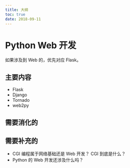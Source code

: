 ```yaml
---
title: 大纲
toc: true
date: 2018-09-11
---
```

# Python Web 开发

如果涉及到 Web 的，优先对应 Flask。

## 主要内容

- Flask
- Django
- Tornado
- web2py


## 需要消化的



## 需要补充的

- CGI 编程属于网络基础还是 Web 开发？ CGI 到底是什么？
- Python 的 Web 开发还涉及什么吗？

